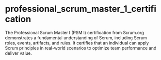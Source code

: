 # professional_scrum_master_1_certification
The Professional Scrum Master I (PSM I) certification from Scrum.org demonstrates a fundamental understanding of Scrum, including Scrum roles, events, artifacts, and rules. It certifies that an individual can apply Scrum principles in real-world scenarios to optimize team performance and deliver value.
